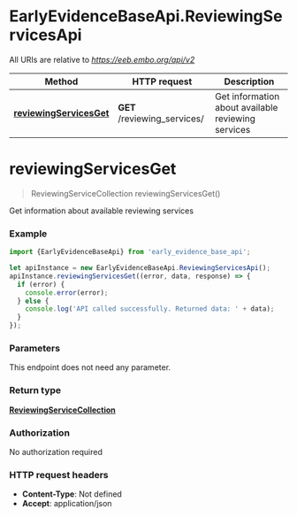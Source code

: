 # EarlyEvidenceBaseApi.ReviewingServicesApi

All URIs are relative to *https://eeb.embo.org/api/v2*

Method | HTTP request | Description
------------- | ------------- | -------------
[**reviewingServicesGet**](ReviewingServicesApi.md#reviewingServicesGet) | **GET** /reviewing_services/ | Get information about available reviewing services

<a name="reviewingServicesGet"></a>
# **reviewingServicesGet**
> ReviewingServiceCollection reviewingServicesGet()

Get information about available reviewing services

### Example
```javascript
import {EarlyEvidenceBaseApi} from 'early_evidence_base_api';

let apiInstance = new EarlyEvidenceBaseApi.ReviewingServicesApi();
apiInstance.reviewingServicesGet((error, data, response) => {
  if (error) {
    console.error(error);
  } else {
    console.log('API called successfully. Returned data: ' + data);
  }
});
```

### Parameters
This endpoint does not need any parameter.

### Return type

[**ReviewingServiceCollection**](ReviewingServiceCollection.md)

### Authorization

No authorization required

### HTTP request headers

 - **Content-Type**: Not defined
 - **Accept**: application/json


